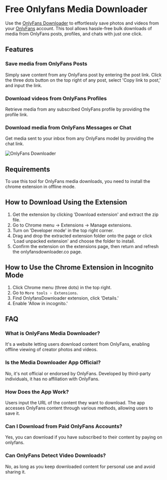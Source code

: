 # Free Onlyfans Media Downloader

Use the [OnlyFans Downloader](https://onlyfansdownloader.co/) to effortlessly save photos and videos from your [OnlyFans](https://onlyfans.com) account. This tool allows hassle-free bulk downloads of media from OnlyFans posts, profiles, and chats with just one click.

## Features
### Save media from OnlyFans Posts
Simply save content from any OnlyFans post by entering the post link. Click the three dots button on the top right of any post, select 'Copy link to post,' and input the link.

### Download videos from OnlyFans Profiles
Retrieve media from any subscribed OnlyFans profile by providing the profile link.

### Download media from OnlyFans Messages or Chat
Get media sent to your inbox from any OnlyFans model by providing the chat link.

![OnlyFans Downloader](https://ik.imagekit.io/webscraper/Screenshot%202024-01-08%20at%202.14.00%20AM.png?updatedAt=1704660267904)

## Requirements

To use this tool for OnlyFans media downloads, you need to install the chrome extension in offline mode.

## How to Download Using the Extension

1. Get the extension by clicking 'Download extension' and extract the zip file.
2. Go to Chrome menu → Extensions → Manage extensions.
3. Turn on 'Developer mode' in the top right corner.
4. Drag and drop the extracted extension folder onto the page or click 'Load unpacked extension' and choose the folder to install.
5. Confirm the extension on the extensions page, then return and refresh the onlyfansdownloader.co page.

## How to Use the Chrome Extension in Incognito Mode

1. Click Chrome menu (three dots) in the top right.
2. Go to `More tools › Extensions`.
3. Find OnlyfansDownloader extension, click 'Details.'
4. Enable 'Allow in incognito.'


## FAQ

### What is OnlyFans Media Downloader?
It's a website letting users download content from OnlyFans, enabling offline viewing of creator photos and videos.

### Is the Media Downloader App Official?
No, it's not official or endorsed by OnlyFans. Developed by third-party individuals, it has no affiliation with OnlyFans.

### How Does the App Work?
Users input the URL of the content they want to download. The app accesses OnlyFans content through various methods, allowing users to save it.

### Can I Download from Paid OnlyFans Accounts?
Yes, you can download if you have subscribed to their content by paying on onlyfans.

### Can OnlyFans Detect Video Downloads?
No, as long as you keep downloaded content for personal use and avoid sharing it.
